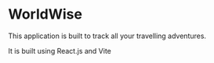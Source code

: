 # WorldWise

This application is built to track all your travelling adventures.

It is built using React.js and Vite
